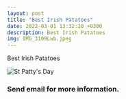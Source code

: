 ```yaml
---
layout: post
title: "Best Irish Patatoes"
date: 2022-03-01 13:32:20 +0300
description: Best Irish Patatoes
img: IMG_3109Lwb.jpeg
---
```

Best Irish Patatoes

![St Patty's Day]({{site.baseurl}}/assets/img/irishPatatos1.jpg)

### Send email for more information.
